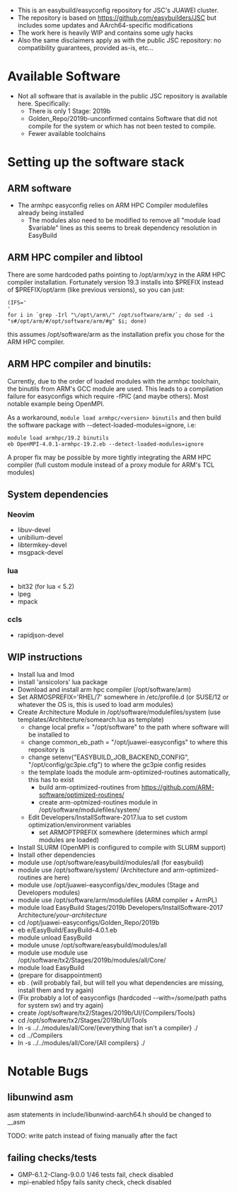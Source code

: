 

* This is an easybuild/easyconfig repository for JSC's JUAWEI cluster.
* The repository is based on https://github.com/easybuilders/JSC but includes some updates and AArch64-specific modifications
* The work here is heavily WIP and contains some ugly hacks
* Also the same disclaimers apply as with the public JSC repository: no compatibility guarantees, provided as-is, etc...

# Available Software

* Not all software that is available in the public JSC repository is available here. Specifically:
    * There is only 1 Stage: 2019b
    * Golden\_Repo/2019b-unconfirmed  contains Software that did not compile for the system or which has not been tested to compile.
    * Fewer available toolchains

# Setting up the software stack

## ARM software ##

* The armhpc easyconfig relies on ARM HPC Compiler modulefiles already being installed
    * The modules also need to be modified to remove all "module load $variable" lines as this seems to break dependency resolution in EasyBuild

## ARM HPC compiler and libtool ##

There are some hardcoded paths pointing to /opt/arm/xyz in the ARM HPC compiler installation. Fortunately version 19.3 installs into $PREFIX instead of $PREFIX/opt/arm (like previous versions), so you can just:


```
(IFS='
'
for i in `grep -Irl "\/opt\/arm\/" /opt/software/arm/`; do sed -i "s#/opt/arm/#/opt/software/arm/#g" $i; done)
```

this assumes /opt/software/arm as the installation prefix you chose for the ARM HPC compiler.

## ARM HPC compiler and binutils: ##
 
Currently, due to the order of loaded modules with the armhpc toolchain, the binutils from ARM's GCC module are used. This leads to a compilation failure for easyconfigs which require -fPIC (and maybe others). Most notable example being OpenMPI.

As a workaround, `module load armhpc/<version> binutils` and then build the software package with --detect-loaded-modules=ignore, i.e:

```
module load armhpc/19.2 binutils
eb OpenMPI-4.0.1-armhpc-19.2.eb --detect-loaded-modules=ignore
```

A proper fix may be possible by more tightly integrating the ARM HPC compiler (full custom module instead of a proxy module for ARM's TCL modules)

## System dependencies ##

### Neovim ###

* libuv-devel
* unibilium-devel
* libtermkey-devel
* msgpack-devel

### lua ###

* bit32 (for lua < 5.2)
* lpeg
* mpack

### ccls ###

* rapidjson-devel

## WIP instructions ##

* Install lua and lmod
* install 'ansicolors' lua package
* Download and install arm hpc compiler (/opt/software/arm)
* Set ARMOSPREFIX='RHEL/7' somewhere in /etc/profile.d (or SUSE/12 or whatever the OS is, this is used to load arm modules)
* Create Architecture Module in /opt/software/modulefiles/system (use templates/Architecture/somearch.lua as template)
  * change local prefix = "/opt/software" to the path where software will be installed to
  * change common\_eb\_path  = "/opt/juawei-easyconfigs" to where this repository is
  * change setenv("EASYBUILD\_JOB\_BACKEND\_CONFIG", "/opt/config/gc3pie.cfg") to where the gc3pie config resides
  * the template loads the module arm-optimized-routines automatically, this has to exist
    * build arm-optimized-routines from https://github.com/ARM-software/optimized-routines/ 
    * create arm-optmized-routines module in /opt/software/modulefiles/system/
  * Edit Developers/InstallSoftware-2017.lua to set custom optimization/environment variables
    * set ARMOPTPREFIX somewhere (determines which armpl modules are loaded)
* Install SLURM (OpenMPI is configured to compile with SLURM support)
* Install other dependencies
* module use /opt/software/easybuild/modules/all (for easybuild)
* module use /opt/software/system/ (Architecture and arm-optimized-routines are here)
* module use /opt/juawei-easyconfigs/dev\_modules (Stage and Developers modules)
* module use /opt/software/arm/modulefiles (ARM compiler + ArmPL)
* module load EasyBuild Stages/2019b Developers/InstallSoftware-2017 Architecture/_your-architecture_
* cd /opt/juawei-easyconfigs/Golden\_Repo/2019b
* eb e/EasyBuild/EasyBuild-4.0.1.eb
* module unload EasyBuild
* module unuse /opt/software/easybuild/modules/all
* module use module use /opt/software/tx2/Stages/2019b/modules/all/Core/
* module load EasyBuild
* (prepare for disappointment)
* eb . (will probably fail, but will tell you what dependencies are missing, install them and try again)
* (Fix probably a lot of easyconfigs (hardcoded --with=/some/path paths for system sw) and try again)
* create /opt/software/tx2/Stages/2019b/UI/{Compilers/Tools}
* cd /opt/software/tx2/Stages/2019b/UI/Tools
* ln -s ../../modules/all/Core/{everything that isn't a compiler} ./
* cd ../Compilers
* ln -s ../../modules/all/Core/{All compilers} ./

# Notable Bugs

## libunwind asm ##
asm statements in include/libunwind-aarch64.h should be changed to \_\_asm

TODO: write patch instead of fixing manually after the fact

## failing checks/tests ##

* GMP-6.1.2-Clang-9.0.0 1/46 tests fail, check disabled
* mpi-enabled h5py fails sanity check, check disabled
